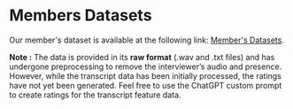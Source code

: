# Members Datasets
Our member's dataset is available at the following link: [Member's Datasets](https://drive.google.com/drive/folders/1JVjIpI5qkC1u6QsoWpQyDSS7b-jpiCUV?usp=drive_link).

**Note :**
The data is provided in its **raw format** (.wav and .txt files) and has undergone preprocessing to remove the interviewer’s audio and presence. However, while the transcript data has been initially processed, the ratings have not yet been generated. Feel free to use the ChatGPT custom prompt to create ratings for the transcript feature data.
